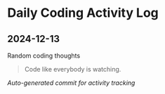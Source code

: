 # Daily Coding Activity Log

## 2024-12-13

Random coding thoughts

> Code like everybody is watching.

*Auto-generated commit for activity tracking*
